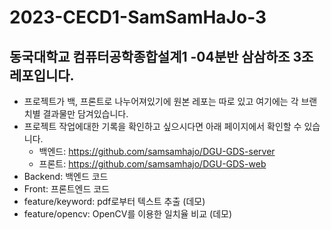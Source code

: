 # 2023-CECD1-SamSamHaJo-3

## 동국대학교 컴퓨터공학종합설계1 -04분반 삼삼하조 3조 레포입니다.
- 프로젝트가 백, 프론트로 나누어져있기에 원본 레포는 따로 있고 여기에는 각 브랜치별 결과물만 담겨있습니다.
- 프로젝트 작업에대한 기록을 확인하고 싶으시다면 아래 페이지에서 확인할 수 있습니다.
  - 백엔드: https://github.com/samsamhajo/DGU-GDS-server
  - 프론트: https://github.com/samsamhajo/DGU-GDS-web
- Backend: 백엔드 코드
- Front: 프론트엔드 코드
- feature/keyword: pdf로부터 텍스트 추출 (데모)
- feature/opencv: OpenCV를 이용한 일치율 비교 (데모)
